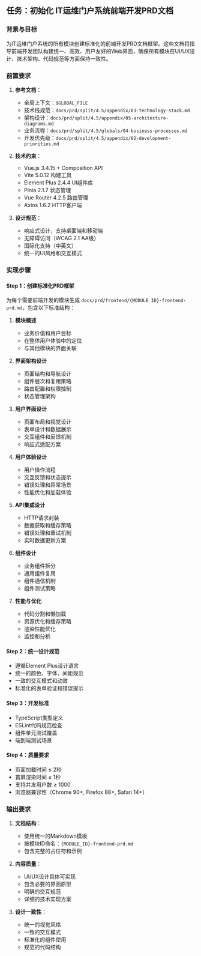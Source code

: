 ## 任务：初始化 IT运维门户系统前端开发PRD文档

### 背景与目标
为IT运维门户系统的所有模块创建标准化的前端开发PRD文档框架。这些文档将指导前端开发团队构建统一、高效、用户友好的Web界面，确保所有模块在UI/UX设计、技术架构、代码规范等方面保持一致性。

### 前置要求
1. **参考文档**：
   - 全局上下文：`$GLOBAL_FILE`
   - 技术栈规范：`docs/prd/split/4.5/appendix/03-technology-stack.md`
   - 架构设计：`docs/prd/split/4.5/appendix/05-architecture-diagrams.md`
   - 业务流程：`docs/prd/split/4.5/globals/04-business-processes.md`
   - 开发优先级：`docs/prd/split/4.5/appendix/02-development-priorities.md`

2. **技术约束**：
   - Vue.js 3.4.15 + Composition API
   - Vite 5.0.12 构建工具
   - Element Plus 2.4.4 UI组件库
   - Pinia 2.1.7 状态管理
   - Vue Router 4.2.5 路由管理
   - Axios 1.6.2 HTTP客户端

3. **设计规范**：
   - 响应式设计，支持桌面端和移动端
   - 无障碍访问（WCAG 2.1 AA级）
   - 国际化支持（中英文）
   - 统一的UI风格和交互模式

### 实现步骤

#### Step 1：创建标准化PRD框架
为每个需要前端开发的模块生成 `docs/prd/frontend/{MODULE_ID}-frontend-prd.md`，包含以下标准结构：

1. **模块概述**
   - 业务价值和用户目标
   - 在整体用户体验中的定位
   - 与其他模块的界面关联

2. **界面架构设计**
   - 页面结构和导航设计
   - 组件层次和复用策略
   - 路由配置和权限控制
   - 状态管理架构

3. **用户界面设计**
   - 页面布局和视觉设计
   - 表单设计和数据展示
   - 交互组件和反馈机制
   - 响应式适配方案

4. **用户体验设计**
   - 用户操作流程
   - 交互反馈和状态提示
   - 错误处理和异常场景
   - 性能优化和加载体验

5. **API集成设计**
   - HTTP请求封装
   - 数据获取和缓存策略
   - 错误处理和重试机制
   - 实时数据更新方案

6. **组件设计**
   - 业务组件拆分
   - 通用组件复用
   - 组件通信机制
   - 组件测试策略

7. **性能与优化**
   - 代码分割和懒加载
   - 资源优化和缓存策略
   - 渲染性能优化
   - 监控和分析

#### Step 2：统一设计规范
- 遵循Element Plus设计语言
- 统一的颜色、字体、间距规范
- 一致的交互模式和动效
- 标准化的表单验证和错误提示

#### Step 3：开发标准
- TypeScript类型定义
- ESLint代码规范检查
- 组件单元测试覆盖
- 端到端测试场景

#### Step 4：质量要求
- 页面加载时间 ≤ 2秒
- 首屏渲染时间 ≤ 1秒
- 支持并发用户数 ≥ 1000
- 浏览器兼容性（Chrome 90+, Firefox 88+, Safari 14+）

### 输出要求
1. **文档结构**：
   - 使用统一的Markdown模板
   - 按模块ID命名：`{MODULE_ID}-frontend-prd.md`
   - 包含完整的占位符和示例

2. **内容质量**：
   - UI/UX设计具体可实现
   - 包含必要的界面原型
   - 明确的交互规范
   - 详细的技术实现方案

3. **设计一致性**：
   - 统一的视觉风格
   - 一致的交互模式
   - 标准化的组件使用
   - 规范的代码结构
